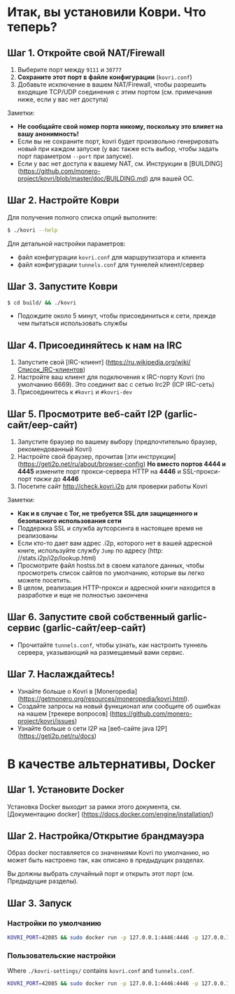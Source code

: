 # Итак, вы установили Коври. Что теперь?

## Шаг 1. Откройте свой NAT/Firewall
1. Выберите порт между ```9111``` и ```30777```
2. **Сохраните этот порт в файле конфигурации** (`kovri.conf`)
3. Добавьте исключение в вашем NAT/Firewall, чтобы разрешить входящие TCP/UDP соединения с этим портом (см. примечания ниже, если у вас нет доступа)

Заметки:

- **Не сообщайте свой номер порта никому, поскольку это влияет на вашу анонимность!**
- Если вы не сохраните порт, kovri будет произвольно генерировать новый при каждом запуске (у вас также есть выбор, чтобы задать порт параметром `--port` при запуске).
- Если у вас нет доступа к вашему NAT, см. Инструкции в [BUILDING] (https://github.com/monero-project/kovri/blob/master/doc/BUILDING.md) для вашей ОС.

## Шаг 2. Настройте Коври

Для получения полного списка опций выполните:

```bash
$ ./kovri --help
```

Для детальной настройки параметров:

- файл конфигурации `kovri.conf` для маршрутизатора и клиента
- файл конфигурации `tunnels.conf` для туннелей клиент/сервер

## Шаг 3. Запустите Коври
```bash
$ cd build/ && ./kovri
```

- Подождите около 5 минут, чтобы присоединиться к сети, прежде чем пытаться использовать службы

## Шаг 4. Присоединяйтесь к нам на IRC
1. Запустите свой [IRC-клиент] (https://ru.wikipedia.org/wiki/Список_IRC-клиентов)
2. Настройте ваш клиент для подключения к IRC-порту Kovri (по умолчанию 6669). Это соединит вас с сетью Irc2P (ICP IRC-сеть)
3. Присоединитесь к `#kovri` и `#kovri-dev`

## Шаг 5. Просмотрите веб-сайт I2P (garlic-сайт/eep-сайт)
1. Запустите браузер по вашему выбору (предпочтительно браузер, рекомендованный Kovri)
2. Настройте свой браузер, прочитав [эти инструкции] (https://geti2p.net/ru/about/browser-config) **Но вместо портов 4444 и 4445** измените порт прокси-сервера HTTP на **4446** и SSL-прокси-порт *также* до **4446**
3. Посетите сайт http://check.kovri.i2p для проверки работы Kovri

Заметки:

- **Как и в случае с Tor, не требуется SSL для  защищенного и безопасного использования сети**
- Поддержка SSL и служба аутсорсинга в настоящее время не реализованы
- Если кто-то дает вам адрес .i2p, которого нет в вашей адресной книге, используйте службу `Jump` по адресу (http: //stats.i2p/i2p/lookup.html)
- Просмотрите файл hostss.txt в своем каталоге данных, чтобы просмотреть список сайтов по умолчанию, которые вы легко можете посетить.
- В целом, реализация HTTP-прокси и адресной книги находится в разработке и еще не полностью закончена

## Шаг 6. Запустите свой собственный garlic-сервис (garlic-сайт/eep-сайт)
- Прочитайте `tunnels.conf`, чтобы узнать, как настроить туннель сервера, указывающий на размещаемый вами сервис.

## Шаг 7. Наслаждайтесь!
- Узнайте больше о Kovri в [Moneropedia] (https://getmonero.org/resources/moneropedia/kovri.html).
- Создайте запросы на новый функционал или сообщите об ошибках на нашем [трекере вопросов] (https://github.com/monero-project/kovri/issues)
- Узнайте больше о сети I2P на [веб-сайте java I2P] (https://geti2p.net/ru/docs)

# В качестве альтернативы, Docker

## Шаг 1. Установите Docker
Установка Docker выходит за рамки этого документа, см. [Документацию docker] (https://docs.docker.com/engine/installation/)

## Шаг 2. Настройка/Открытие брандмауэра

Образ docker поставляется со значениями Kovri по умолчанию, но может быть настроено так, как описано в предыдущих разделах.

Вы должны выбрать случайный порт и открыть этот порт (см. Предыдущие разделы).

## Шаг 3. Запуск

### Настройки по умолчанию
```bash
KOVRI_PORT=42085 && sudo docker run -p 127.0.0.1:4446:4446 -p 127.0.0.1:6669:6669 -p $KOVRI_PORT --env KOVRI_PORT=$KOVRI_PORT geti2p/kovri
```

### Пользовательские настройки 
Where `./kovri-settings/` contains `kovri.conf` and `tunnels.conf`.
```bash
KOVRI_PORT=42085 && sudo docker run -p 127.0.0.1:4446:4446 -p 127.0.0.1:6669:6669 -p $KOVRI_PORT --env KOVRI_PORT=$KOVRI_PORT -v kovri-settings:/home/kovri/.kovri/config:ro geti2p/kovri
```
